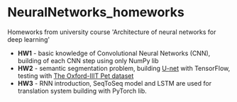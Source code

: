 # NeuralNetworks_homeworks
Homeworks from university course 'Architecture of neural networks for deep learning'

+ **HW1** - basic knowledge of Convolutional Neural Networks (CNN), building of each CNN step using only NumPy lib
+ **HW2** - semantic segmentation problem, building [U-net](https://lmb.informatik.uni-freiburg.de/people/ronneber/u-net/) with TensorFlow, testing with [The Oxford-IIIT Pet dataset](https://www.robots.ox.ac.uk/~vgg/data/pets/) 
+ **HW3** - RNN introduction, SeqToSeq model and LSTM are used for translation system building with PyTorch lib.